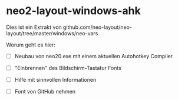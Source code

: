 # neo2-layout-windows-ahk

Dies ist ein Extrakt von github.com/neo-layout/neo-layout/tree/master/windows/neo-vars

Worum geht es hier:

- [ ] Neubau von neo20.exe mit einem aktuellen Autohotkey Compiler
- [ ] "Einbrennen" des Bildschirm-Tastatur Fonts
- [ ] Hilfe mit sinnvollen Informationen
- [ ] Font von GitHub nehmen



